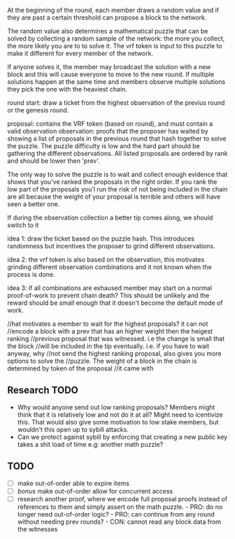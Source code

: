 

At the beginning of the round, each member draws a random value and if they
are past a certain threshold can propose a block to the network.

The random value also determines a mathematical puzzle that can be solved by
collecting a random sample of the network: the more you collect, the more
likely you are to to solve it. The vrf token is input to this puzzle to make
it different for every member of the network.

If anyone solves it, the member may broadcast the solution with a new block
and this will cause everyone to move to the new round. If multiple solutions
happen at the same time and members observe multiple solutions they pick the
one with the heaviest chain.

round start: draw a ticket from the highest observation of the previus round
or the genesis round.

proposal: contains the VRF token (based on round), and must contain a valid observation
observation: proofs that the proposer has waited by showing a list of proposals in the
previous round that hash together to solve the puzzle. The puzzle difficulty is low
and the hard part should be gathering the different observations. All listed proposals
are ordered by rank and should be lower then 'prev'.

The only way to solve the puzzle is to wait and collect enough evidence that shows
that you've ranked the proposals in the right order. If you rank the low part of the
proposals you'l run the risk of not being included in the chain are all because the weight
of your proposal is terrible and others will have seen a better one.

If during the observation collection a better tip comes along, we should switch to it

idea 1: draw the ticket based on the puzzle hash. This introduces randomness but incentives
the proposer to grind different observations.

idea 2: the vrf token is also based on the observation, this motivates grinding different
observation combinations and it not known when the process is done.

idea 3: if all combinations are exhaused member may start on a normal proof-of-work
to prevent chain death? This should be unlikely and the reward should be small enough
that it doesn't become the default mode of work.


//hat motivates a member to wait for the highest proposals? it can not
//encode a block with a prev that has an higher weight then the heigest ranking
//previous proposal that was witnessed. i.e the change is small that the block
//will be included in the tip eventually. i.e. if you have to wait anyway, why
//not send the highest ranking proposal, also gives you more options to solve the
//puzzle. The weight of a block in the chain is determined by token of the proposal
//it came with

## Research TODO
- Why would anyone send out low ranking proposals? Members might think that it is
  relatively low and not do it at all? Might need to icentivize this. That would
  also give some motivation to low stake members, but wouldn't this open up to sybill
  attacks.
- Can we protect against sybill by enforcing that creating a new public key takes
  a shit load of time e.g: another math puzzle?


## TODO
- [ ] make out-of-order able to expire items
- [ ] *bonus* make out-of-order allow for concurrent access
- [ ] research another proof, where we encode full proposal proofs instead of
      references to them and simply assert on the math puzzle.
      - PRO: do no longer need out-of-order logic?
      - PRO: can continue from any round without needing prev rounds?
      - CON: cannot read any block data from the witnesses
